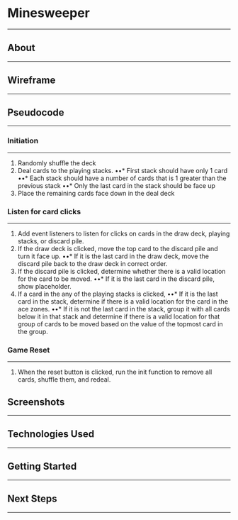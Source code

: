 # Minesweeper
___

## About
___

## Wireframe
___

## Pseudocode
___

### Initiation
___

1. Randomly shuffle the deck
2. Deal cards to the playing stacks.
••* First stack should have only 1 card
••* Each stack should have a number of cards that is 1 greater than the previous stack
••* Only the last card in the stack should be face up
3. Place the remaining cards face down in the deal deck

### Listen for card clicks
___

1. Add event listeners to listen for clicks on cards in the draw deck, playing stacks, or discard pile. 
2. If the draw deck is clicked, move the top card to the discard pile and turn it face up.
••* If it is the last card in the draw deck, move the discard pile back to the draw deck in correct order.
3. If the discard pile is clicked, determine whether there is a valid location for the card to be moved.
••* If it is the last card in the discard pile, show placeholder.
4. If a card in the any of the playing stacks is clicked,
••* If it is the last card in the stack, determine if there is a valid location for the card in the ace zones.
••* If it is not the last card in the stack, group it with all cards below it in that stack and determine if there is a valid location for that group of cards to be moved based on the value of the topmost card in the group.

### Game Reset
___

1. When the reset button is clicked, run the init function to remove all cards, shuffle them, and redeal.

## Screenshots
___

## Technologies Used
___

## Getting Started
___

## Next Steps
___
